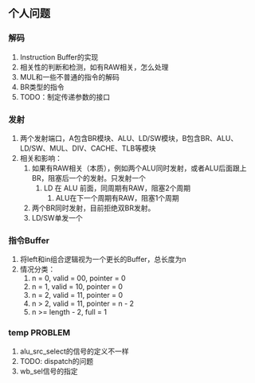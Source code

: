 ## 个人问题

### 解码
1. Instruction Buffer的实现
2. 相关性的判断和检测，如有RAW相关，怎么处理
3. MUL和一些不普通的指令的解码
4. BR类型的指令
5. TODO：制定传递参数的接口

### 发射
1. 两个发射端口，A包含BR模块、ALU、LD/SW模块，B包含BR、ALU、LD/SW、MUL、DIV、CACHE、TLB等模块
2. 相关和影响：
   1. 如果有RAW相关（本质），例如两个ALU同时发射，或者ALU后面跟上BR，阻塞后一个的发射。只发射一个
      1. LD 在 ALU 前面，同周期有RAW，阻塞2个周期
         1. ALU在下一个周期有RAW，阻塞1个周期
   2. 两个BR同时发射，目前拒绝双BR发射。
   3. LD/SW单发一个

### 指令Buffer
1. 将left和in组合逻辑视为一个更长的Buffer，总长度为n
2. 情况分类：
   1. n = 0, valid = 00, pointer = 0
   2. n = 1, valid = 10, pointer = 0
   3. n = 2, valid = 11, pointer = 0
   4. n > 2, valid = 11, pointer = n - 2
   5. n >= length - 2, full = 1






### temp PROBLEM
1. alu_src_select的信号的定义不一样
2. TODO: dispatch的问题
3. wb_sel信号的指定